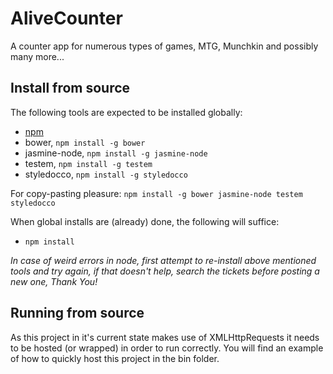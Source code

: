 AliveCounter
============

A counter app for numerous types of games, MTG, Munchkin and possibly many more...

## Install from source

The following tools are expected to be installed globally:

- [npm](https://npmjs.org/)
- bower, `npm install -g bower`
- jasmine-node, `npm install -g jasmine-node`
- testem, `npm install -g testem`
- styledocco, `npm install -g styledocco`

For copy-pasting pleasure: `npm install -g bower jasmine-node testem styledocco`

When global installs are (already) done, the following will suffice:

- `npm install`

*In case of weird errors in node, first attempt to re-install above mentioned tools and try again, if that doesn't help, search the tickets before posting a new one, Thank You!*

## Running from source

As this project in it's current state makes use of XMLHttpRequests it needs to be hosted (or wrapped) in order to run correctly. You will find an example of how to quickly host this project in the bin folder.
